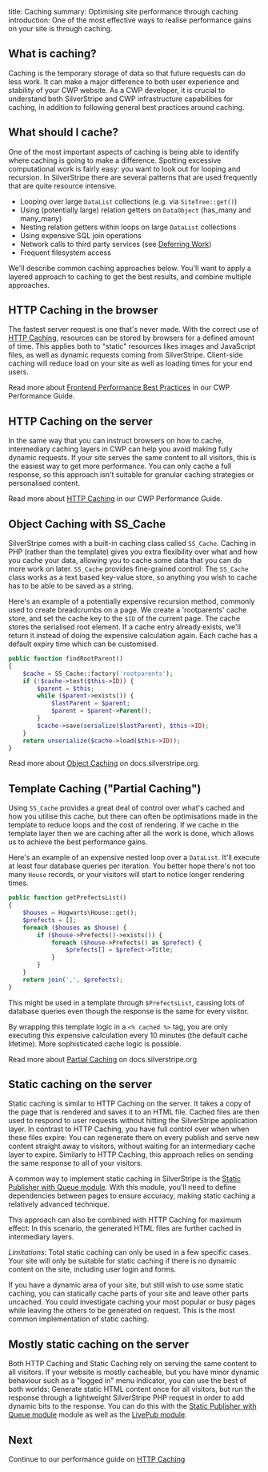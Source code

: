 title: Caching
summary: Optimising site performance through caching
introduction: One of the most effective ways to realise performance gains on your site is through caching.

## What is caching?

Caching is the temporary storage of data so that future requests can do less work.
It can make a major difference to both user experience and stability of your CWP website.
As a CWP developer, it is crucial to understand both SilverStripe and CWP infrastructure
capabilities for caching, in addition to following general best practices around caching.

## What should I cache?

One of the most important aspects of caching is being able to identify where caching is going to make a difference.
Spotting excessive computational work is fairly easy: you want to look out for looping and recursion.
In SilverStripe there are several patterns that are used frequently that are quite resource intensive.

 * Looping over large `DataList` collections (e.g. via `SiteTree::get()`)
 * Using (potentially large) relation getters on `DataObject` (has_many and many_many)
 * Nesting relation getters within loops on large `DataList` collections
 * Using expensive SQL join operations
 * Network calls to third party services (see [Deferring Work](deferring_work))
 * Frequent filesystem access

We'll describe common caching approaches below. You'll want to apply a layered approach to
caching to get the best results, and combine multiple approaches.

## HTTP Caching in the browser

The fastest server request is one that's never made.
With the correct use of [HTTP Caching](http_caching), resources can be stored by browsers for a defined amount of time.
This applies both to "static" resources likes images and JavaScript files, as well as dynamic requests coming from SilverStripe.
Client-side caching will reduce load on your site as well as loading times for your end users.

Read more about [Frontend Performance Best Practices](frontend_best_practices) in our CWP Performance Guide.

## HTTP Caching on the server

In the same way that you can instruct browsers on how to cache,
intermediary caching layers in CWP can help you avoid making fully dynamic requests.
If your site serves the same content to all visitors, this is the easiest way to get more performance.
You can only cache a full response, so this approach isn't suitable for granular caching strategies
or personalised content.

Read more about [HTTP Caching](http_caching) in our CWP Performance Guide.

## Object Caching with SS_Cache

SilverStripe comes with a built-in caching class called `SS_Cache`. Caching in PHP
(rather than the template) gives you extra flexibility over what and how you cache your data, allowing you to cache
some data that you can do more work on later. `SS_Cache` provides fine-grained control: The `SS_Cache` class works
as a text based key-value store, so anything you wish to cache has to be able to be saved as a string.

Here's an example of a potentially expensive recursion method, commonly used to create breadcrumbs on a page.
We create a 'rootparents' cache store, and set the cache key to the `$ID` of the current page.
The cache stores the serialised root element. If a cache entry already exists, we'll return it instead
of doing the expensive calculation again. Each cache has a default expiry time which can be customised.

```php
public function findRootParent() 
{
	$cache = SS_Cache::factory('rootparents');
	if (!$cache->test($this->ID)) {
		$parent = $this;
		while ($parent->exists()) {
			$lastParent = $parent;
			$parent = $parent->Parent();
		}
		$cache->save(serialize($lastParent), $this->ID);
	}
	return unserialize($cache->load($this->ID));
}
```

Read more about [Object Caching](https://docs.silverstripe.org/en/4/developer_guides/performance/caching/)
on docs.silverstripe.org.

## Template Caching ("Partial Caching")

Using `SS_Cache` provides a great deal of control over what's cached and how you utilise this cache, but there can
often be optimisations made in the template to reduce loops and the cost of rendering. If we cache in the template
layer then we are caching after all the work is done, which allows us to achieve the best performance gains.

Here's an example of an expensive nested loop over a `DataList`.
It'll execute at least four database queries per iteration.
You better hope there's not too many `House` records,
or your visitors will start to notice longer rendering times.


```php
public function getPrefectsList()
{
	$houses = Hogwarts\House::get();
	$prefects = [];
	foreach ($houses as $house) {
		if ($house->Prefects()->exists()) {
			foreach ($house->Prefects() as $prefect) {
				$prefects[] = $prefect->Title;
			}
		}
	}
	return join(',', $prefects);
}
```

This might be used in a template through `$PrefectsList`,
causing lots of database queries even though the response is the same for every visitor.

By wrapping this template logic in a `<% cached %>` tag,
you are only executing this expensive calculation every 10 minutes
(the default cache lifetime). More sophisticated cache logic is possible.

Read more about
[Partial Caching](https://docs.silverstripe.org/en/4/developer_guides/performance/partial_caching/) on docs.silverstripe.org


## Static caching on the server

Static caching is similar to HTTP Caching on the server. It takes a copy of the page that is rendered and saves
it to an HTML file. Cached files are then used to respond to user requests without hitting the SilverStripe
application layer. In contrast to HTTP Caching, you have full control over when when these files expire:
You can regenerate them on every publish and serve new content straight away to visitors,
without waiting for an intermediary cache layer to expire. Similarly to HTTP Caching,
this approach relies on sending the same response to all of your visitors.

A common way to implement static caching in SilverStripe is the
[Static Publisher with Queue module](https://github.com/silverstripe/silverstripe-staticpublishqueue).
With this module, you'll need to define dependencies between pages
to ensure accuracy, making static caching a relatively advanced technique.

This approach can also be combined with HTTP Caching for maximum effect:
In this scenario, the generated HTML files are further cached in intermediary layers.

*Limitations*: Total static caching can only be used in a few specific cases.
Your site will only be suitable for static caching if
there is no dynamic content on the site, including user login and forms.

If you have a dynamic area of your site, but still wish to use some static caching, you can statically cache parts of
your site and leave other parts uncached. You could investigate caching your most popular or busy pages while leaving
the others to be generated on request. This is the most common implementation of static caching.

## Mostly static caching on the server

Both HTTP Caching and Static Caching rely on serving the same content to all visitors.
If your website is mostly cacheable, but you have minor dynamic behaviour such as a "logged in" menu indicator,
you can use the best of both worlds: Generate static HTML content once for all visitors,
but run the response through a lightweight SilverStripe PHP request in order to add dynamic bits to the response.
You can do this with the [Static Publisher with Queue module](https://github.com/silverstripe/silverstripe-staticpublishqueue)
module as well as the [LivePub module](https://github.com/markguinn/silverstripe-livepub).

## Next

Continue to our performance guide on [HTTP Caching](http_caching)

